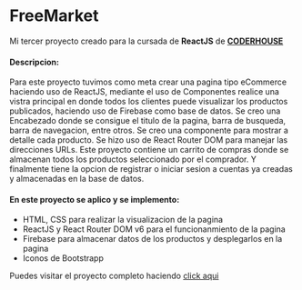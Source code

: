 # FreeMarket

Mi tercer proyecto creado para la cursada de **ReactJS** de **[CODERHOUSE](https://www.coderhouse.com/)**

#### Descripcion:
Para este proyecto tuvimos como meta crear una pagina tipo eCommerce haciendo uso de ReactJS, mediante el uso de Componentes realice una vistra principal en donde todos los clientes puede visualizar los productos publicados, haciendo uso de Firebase como base de datos.
Se creo una Encabezado donde se consigue el titulo de la pagina, barra de busqueda, barra de navegacion, entre otros.
Se creo una componente para mostrar a detalle cada producto.
Se hizo uso de React Router DOM para manejar las direcciones URLs.
Este proyecto contiene un carrito de compras donde se almacenan todos los productos seleccionado por el comprador.
Y finalmente tiene la opcion de registrar o iniciar sesion a cuentas ya creadas y almacenadas en la base de datos.

#### En este proyecto se aplico y se implemento:
- HTML, CSS para realizar la visualizacion de la pagina
- ReactJS y React Router DOM v6 para el funcionanmiento de la pagina
- Firebase para almacenar datos de los productos y desplegarlos en la pagina
- Iconos de Bootstrapp

Puedes visitar el proyecto completo haciendo [click aqui](https://lambent-sherbet-1333d6.netlify.app/)
